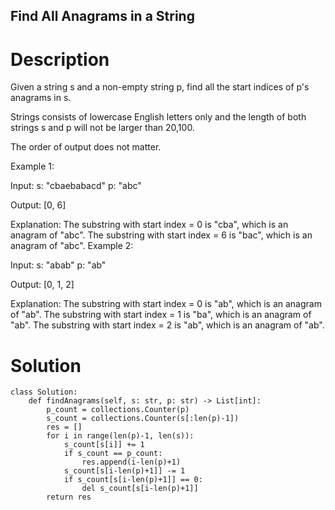 Find All Anagrams in a String
---

# Description
Given a string s and a non-empty string p, find all the start indices of p's anagrams in s.

Strings consists of lowercase English letters only and the length of both strings s and p will not be larger than 20,100.

The order of output does not matter.

Example 1:

Input:
s: "cbaebabacd" p: "abc"

Output:
[0, 6]

Explanation:
The substring with start index = 0 is "cba", which is an anagram of "abc".
The substring with start index = 6 is "bac", which is an anagram of "abc".
Example 2:

Input:
s: "abab" p: "ab"

Output:
[0, 1, 2]

Explanation:
The substring with start index = 0 is "ab", which is an anagram of "ab".
The substring with start index = 1 is "ba", which is an anagram of "ab".
The substring with start index = 2 is "ab", which is an anagram of "ab".

# Solution
```python3
class Solution:
    def findAnagrams(self, s: str, p: str) -> List[int]:
        p_count = collections.Counter(p)
        s_count = collections.Counter(s[:len(p)-1])
        res = []
        for i in range(len(p)-1, len(s)):
            s_count[s[i]] += 1
            if s_count == p_count:
                res.append(i-len(p)+1)
            s_count[s[i-len(p)+1]] -= 1
            if s_count[s[i-len(p)+1]] == 0:
                del s_count[s[i-len(p)+1]]
        return res
```
